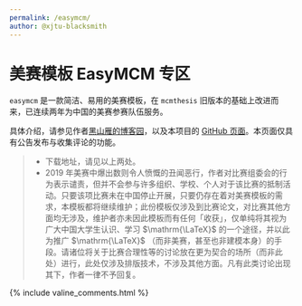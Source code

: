```yaml
---
permalink: /easymcm/
author: @xjtu-blacksmith
---
```


# 美赛模板 EasyMCM 专区

`easymcm` 是一款简洁、易用的美赛模板，在 `mcmthesis` 旧版本的基础上改进而来，已连续两年为中国的美赛参赛队伍服务。

具体介绍，请参见作者[黑山雁的博客园](https://www.cnblogs.com/xjtu-blacksmith/p/easymcm.html)，以及本项目的 [GitHub 页面](https://github.com/qyxf/easymcm)。本页面仅具有公告发布与收集评论的功能。

> - 下载地址，请见以上两处。
> - 2019 年美赛中爆出数则令人愤慨的丑闻恶行，作者对比赛组委会的行为表示谴责，但并不会参与许多组织、学校、个人对于该比赛的抵制活动。只要该项比赛未在中国停止开展，只要仍存在着对美赛模板的需求，本模板都将继续维护；此份模板仅涉及到比赛论文，对比赛其他方面均无涉及，维护者亦未因此模板而有任何「收获」，仅单纯将其视为广大中国大学生认识、学习 $\mathrm{\LaTeX}$ 的一个途径，并以此为推广 $\mathrm{\LaTeX}$ （而非美赛，甚至也非建模本身）的手段。请诸位将关于比赛合理性等的讨论放在更为契合的场所（而非此处）进行，此处仅涉及排版技术，不涉及其他方面。凡有此类讨论出现其下，作者一律不予回复。

{% include valine_comments.html %}
